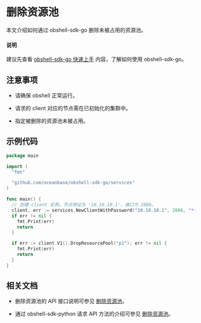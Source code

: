# 删除资源池

本文介绍如何通过 obshell-sdk-go 删除未被占用的资源池。

<main id="notice" type='explain'>
  <h4>说明</h4>
  <p>建议先查看 <a href='../100.quickstart-of-go.md'>obshell-sdk-go 快速上手</a> 内容，了解如何使用 obshell-sdk-go。</p>
</main>

## 注意事项

* 请确保 obshell 正常运行。

* 请求的 client 对应的节点需在已初始化的集群中。

* 指定被删除的资源池未被占用。

## 示例代码

```go
package main

import (
  "fmt"

  "github.com/oceanbase/obshell-sdk-go/services"
)

func main() {
  // 创建 client 实例，节点地址为 '10.10.10.1'，端口为 2886。
  client, err := services.NewClientWithPassword("10.10.10.1", 2886, "****")
  if err != nil {
    fmt.Print(err)
    return
  }

  if err := client.V1().DropResourcePool("p1"); err != nil {
    fmt.Print(err)
    return
  }
}
```

## 相关文档

* 删除资源池的 API 接口说明可参见 [删除资源池](../../../400.obshell-api-reference/400.resource-pool-management/200.delete-the-specified-resource-pool.md)。

* 通过 obshell-sdk-python 请求 API 方法的介绍可参见 [删除资源池](../../100.python/400.resource-pool-management/200.delete-the-specified-rp-of-python.md)。
